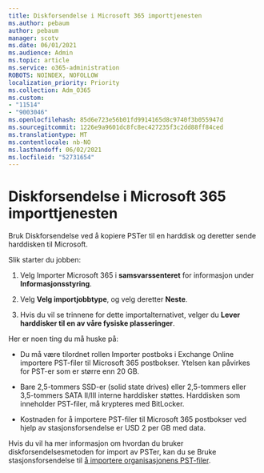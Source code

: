 ```yaml
---
title: Diskforsendelse i Microsoft 365 importtjenesten
ms.author: pebaum
author: pebaum
manager: scotv
ms.date: 06/01/2021
ms.audience: Admin
ms.topic: article
ms.service: o365-administration
ROBOTS: NOINDEX, NOFOLLOW
localization_priority: Priority
ms.collection: Adm_O365
ms.custom:
- "11514"
- "9003046"
ms.openlocfilehash: 85d6e723e56b01fd9914165d8c9740f3b055947d
ms.sourcegitcommit: 1226e9a9601dc8fc8ec427235f3c2dd88ff84ced
ms.translationtype: MT
ms.contentlocale: nb-NO
ms.lasthandoff: 06/02/2021
ms.locfileid: "52731654"
---
```

# <a name="drive-shipping-in-the-microsoft-365-import-service"></a>Diskforsendelse i Microsoft 365 importtjenesten

Bruk Diskforsendelse ved å kopiere PSTer til en harddisk og deretter sende harddisken til Microsoft.

Slik starter du jobben:

1. Velg Importer Microsoft 365 i **samsvarssenteret** for informasjon under **Informasjonsstyring**.

1. Velg **Velg importjobbtype**, og velg deretter **Neste**.

1. Hvis du vil se trinnene for dette importalternativet, velger du **Lever harddisker til en av våre fysiske plasseringer**.

Her er noen ting du må huske på:

- Du må være tilordnet rollen Importer postboks i Exchange Online importere PST-filer til Microsoft 365 postbokser.
Ytelsen kan påvirkes for PST-er som er større enn 20 GB.

- Bare 2,5-tommers SSD-er (solid state drives) eller 2,5-tommers eller 3,5-tommers SATA II/III interne harddisker støttes.
Harddisken som inneholder PST-filer, må krypteres med BitLocker.

- Kostnaden for å importere PST-filer til Microsoft 365 postbokser ved hjelp av stasjonsforsendelse er USD 2 per GB med data.

Hvis du vil ha mer informasjon om hvordan du bruker diskforsendelsesmetoden for import av PSTer, kan du se Bruke stasjonsforsendelse til [å importere organisasjonens PST-filer](/microsoft-365/compliance/use-drive-shipping-to-import-pst-files-to-office-365).